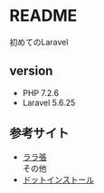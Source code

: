 # README

初めてのLaravel

## version
- PHP 7.2.6
- Laravel 5.6.25

## 参考サイト
- [ララ張](https://laravel10.wordpress.com/category/%E3%81%AF%E3%81%98%E3%82%81%E3%81%A6%E3%81%AE-laravel-5-1/page/4/)  
その他
- [ドットインストール](https://dotinstall.com/lessons/basic_laravel_v2)  
